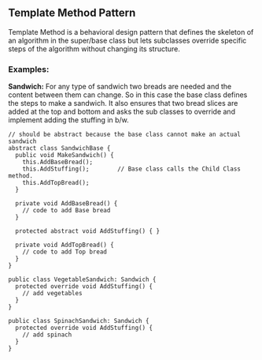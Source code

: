 ## Template Method Pattern
Template Method is a behavioral design pattern that defines the skeleton of an algorithm in the super/base class but lets subclasses override specific steps of the algorithm without changing its structure.


### Examples:

**Sandwich:** For any type of sandwich two breads are needed and the content between them can change. So in this case the base class defines the steps to make a sandwich.
It also ensures that two bread slices are added at the top and bottom and asks the sub classes to override and implement adding the stuffing in b/w.

```
// should be abstract because the base class cannot make an actual sandwich
abstract class SandwichBase {
  public void MakeSandwich() {
    this.AddBaseBread();
    this.AddStuffing();        // Base class calls the Child Class method.
    this.AddTopBread();
  }
  
  private void AddBaseBread() {
    // code to add Base bread
  }
  
  protected abstract void AddStuffing() { }
  
  private void AddTopBread() {
    // code to add Top bread
  }
}

public class VegetableSandwich: Sandwich {
  protected override void AddStuffing() {
    // add vegetables
  }
}

public class SpinachSandwich: Sandwich {
  protected override void AddStuffing() {
    // add spinach
  }
}

```
